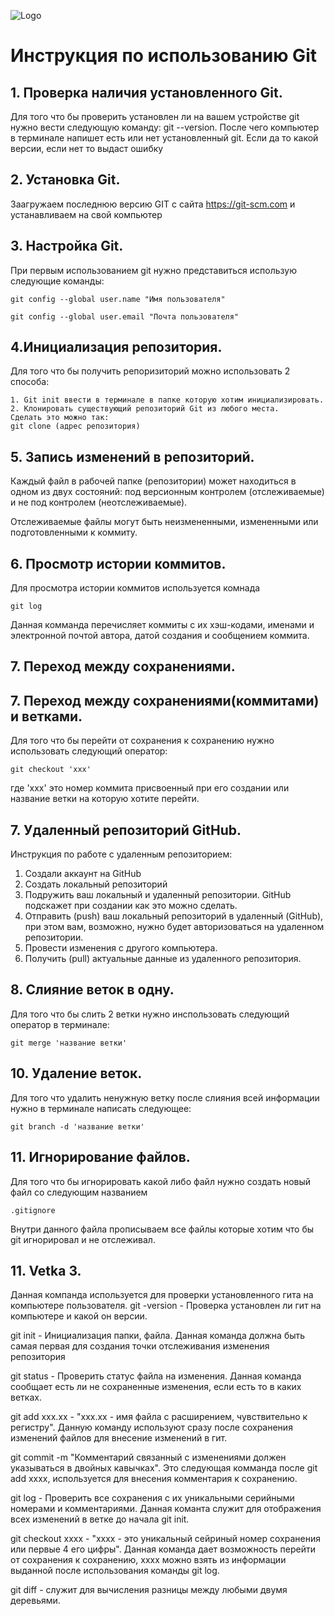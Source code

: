 ![Logo](git.svg)
#  Инструкция по использованию Git

## 1. Проверка наличия установленного Git.

Для того что бы проверить установлен ли на вашем устройстве git нужно вести следующую команду: 
git --version. После чего компьютер в терминале напишет есть или нет установленный git. Если да то какой версии, если нет то выдаст ошибку

## 2. Установка Git.

Заагружаем последнюю версию GIT с сайта
https://git-scm.com и устанавливаем на свой компьютер

## 3. Настройка Git.

При первым использованием git нужно представиться использую следующие команды:
```
git config --global user.name "Имя пользователя"

git config --global user.email "Почта пользователя"
```
## 4.Инициализация репозитория.

Для того что бы получить репоризиторий можно использовать 2 способа:
```
1. Git init ввести в терминале в папке которую хотим инициализировать.
2. Клонировать существующий репозиторий Git из любого места.
Сделать это можно так:
git clone (адрес репозитория)
```
## 5. Запись изменений в репозиторий.

Каждый файл в рабочей папке (репозитории) может находиться
в одном из двух состояний: под версионным контролем (отслеживаемые) и не под контролем (неотслеживаемые).

Отслеживаемые файлы могут быть неизмененными, измененными или подготовленными к коммиту. 

## 6. Просмотр истории коммитов.

Для просмотра истории коммитов используется комнада
```
git log
```
Данная комманда перечисляет коммиты с их хэш-кодами, именами и электронной почтой автора, датой создания и сообщением коммита.

## 7. Переход между сохранениями.

## 7. Переход между сохранениями(коммитами) и ветками.

Для того что бы перейти от сохранения к сохранению нужно использовать
следующий оператор:
```
git checkout 'xxx'
```
где 'xxx' это номер коммита присвоенный при его создании или название ветки на которую хотите перейти.

## 7. Удаленный репозиторий GitHub.

Инструкция по работе с удаленным репозиторием:
1. Создали аккаунт на GitHub
2. Создать локальный репозиторий
3. Подружить ваш локальный и удаленный репозитории. GitHub подскажет при создании как это можно сделать.
4. Отправить (push) ваш локальный репозиторий в удаленный (GitHub), при этом вам, возможно, нужно будет авторизоваться
на удаленном репозитории.
5. Провести изменения с другого компьютера.
6. Получить (pull) актуальные данные из удаленного репозитория.
## 8. Слияние веток в одну.

Для того что бы слить 2 ветки нужно инспользовать следующий оператор в терминале:
```
git merge 'название ветки'
```

## 10. Удаление веток.

Для того что удалить ненужную ветку после слияния всей информации
нужно в терминале написать следующее:
```
git branch -d 'название ветки'
```
## 11. Игнорирование файлов.

Для того что бы игнорировать какой либо файл нужно создать новый файл со следующим названием
```
.gitignore
```
Внутри данного файла прописываем все файлы которые хотим что бы git игнорировал и не отслеживал.

## 11. Vetka 3.


Данная компанда используется для проверки установленного гита на компьютере пользователя.
git -version - Проверка установлен ли гит на компьютере и какой он версии.

git init - Инициализация папки, файла. Данная команда должна быть самая первая для создания точки отслеживания изменения репозитория

git status - Проверить статус файла на изменения. Данная команда сообщает есть ли не сохраненные изменения, если есть то в каких ветках.

git add xxx.xx - "xxx.xx - имя файла с расширением, чувствительно к регистру". Данную команду используют сразу после сохранения изменений файлов для внесение изменений в гит.

git commit -m "Комментарий связанный с изменениями должен указываться в двойных кавычках". Это следующая комманда после git add xxxx, используется для внесения комментария к сохранению.

git log - Проверить все сохранения с их уникальными серийными номерами и комментариями. Данная команта служит для отображения всех изменений в ветке до начала git init.

git checkout xxxx - "xxxx - это уникальный сейриный номер сохранения или первые 4 его цифры". Данная команда дает возможность перейти от сохранения к сохранению, хххх можно взять из информации выданной после использования команды git log.

git diff - служит для вычисления разницы между любыми двумя деревьями.